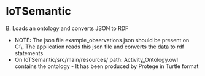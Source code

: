 # IoTSemantic
B. Loads an ontology and converts JSON to RDF

- NOTE: The json file example_observations.json should be present on C:\\.
The application reads this json file and converts the data to rdf statements
- On IoTSemantic/src/main/resources/ path:
Activity_Ontology.owl contains the ontology - It has been produced by Protege in Turtle format
